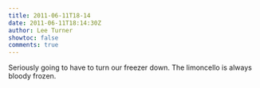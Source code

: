 ```yaml
---
title: 2011-06-11T18-14
date: 2011-06-11T18:14:30Z
author: Lee Turner
showtoc: false
comments: true
---
```


Seriously going to have to turn our freezer down. The limoncello is always bloody frozen.

